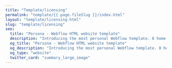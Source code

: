 ```yaml
---
title: "Template/licensing"
permalink: "template/{{ page.fileSlug }}/index.html"
layout: "template/licensing.html"
slug: "template/licensing"
seo:
  title: "Persona - Webflow HTML website template"
  description: "Introducing the most personal Webflow template. 8 home pages, 2 portfolio styles, 3 blog layouts, 4 navigation styles and a huge pack of components. Perfect for designers, photographers and all creative people."
  og_title: "Persona - Webflow HTML website template"
  og_description: "Introducing the most personal Webflow template. 8 home pages, 2 portfolio styles, 3 blog layouts, 4 navigation styles and a huge pack of components. Perfect for designers, photographers and all creative people."
  og_type: "website"
  twitter_card: "summary_large_image"
---
```

